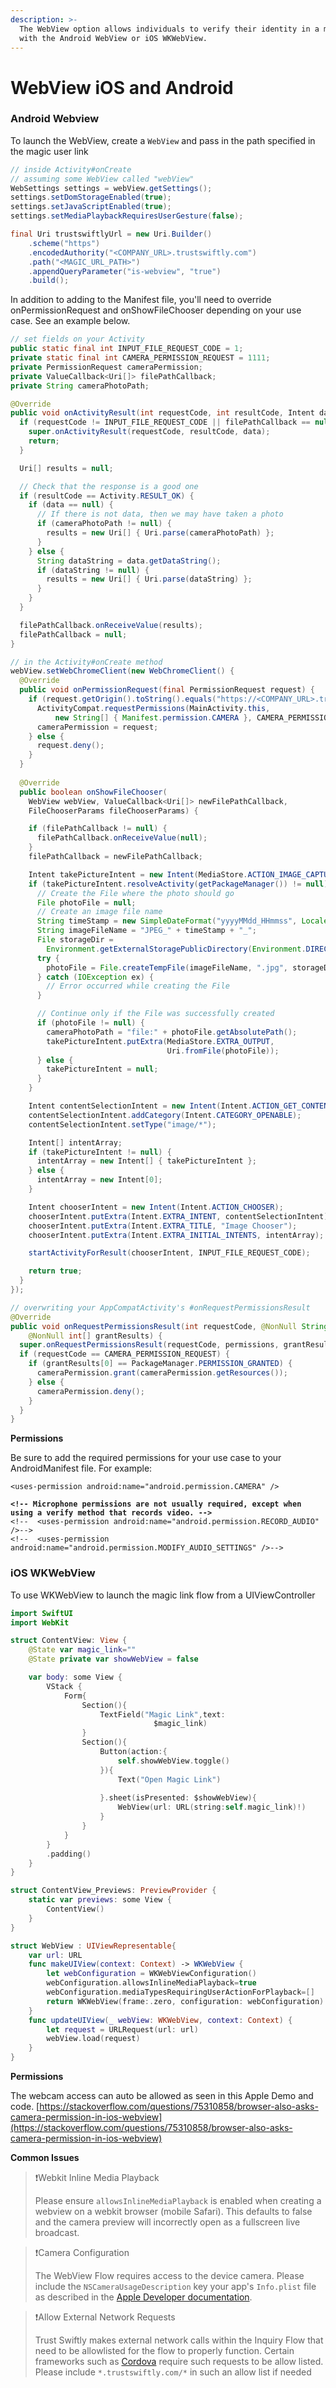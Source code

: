 ```yaml
---
description: >-
  The WebView option allows individuals to verify their identity in a mobile app
  with the Android WebView or iOS WKWebView.
---
```


# WebView iOS and Android

### Android Webview

To launch the WebView, create a `WebView` and pass in the path specified in the magic user link

```java
// inside Activity#onCreate
// assuming some WebView called "webView"
WebSettings settings = webView.getSettings();
settings.setDomStorageEnabled(true);
settings.setJavaScriptEnabled(true);
settings.setMediaPlaybackRequiresUserGesture(false);

final Uri trustswiftlyUrl = new Uri.Builder()
    .scheme("https")
    .encodedAuthority("<COMPANY_URL>.trustswiftly.com")
    .path("<MAGIC_URL_PATH>")
    .appendQueryParameter("is-webview", "true")
    .build();
```

In addition to adding to the Manifest file, you'll need to override onPermissionRequest and onShowFileChooser depending on your use case. See an example below.

```java
// set fields on your Activity
public static final int INPUT_FILE_REQUEST_CODE = 1;
private static final int CAMERA_PERMISSION_REQUEST = 1111;
private PermissionRequest cameraPermission;
private ValueCallback<Uri[]> filePathCallback;
private String cameraPhotoPath;

@Override
public void onActivityResult(int requestCode, int resultCode, Intent data) {
  if (requestCode != INPUT_FILE_REQUEST_CODE || filePathCallback == null) {
    super.onActivityResult(requestCode, resultCode, data);
    return;
  }

  Uri[] results = null;

  // Check that the response is a good one
  if (resultCode == Activity.RESULT_OK) {
    if (data == null) {
      // If there is not data, then we may have taken a photo
      if (cameraPhotoPath != null) {
        results = new Uri[] { Uri.parse(cameraPhotoPath) };
      }
    } else {
      String dataString = data.getDataString();
      if (dataString != null) {
        results = new Uri[] { Uri.parse(dataString) };
      }
    }
  }

  filePathCallback.onReceiveValue(results);
  filePathCallback = null;
}

// in the Activity#onCreate method
webView.setWebChromeClient(new WebChromeClient() {
  @Override
  public void onPermissionRequest(final PermissionRequest request) {
    if (request.getOrigin().toString().equals("https://<COMPANY_URL>.trustswiftly.com/")) {
      ActivityCompat.requestPermissions(MainActivity.this,
          new String[] { Manifest.permission.CAMERA }, CAMERA_PERMISSION_REQUEST);
      cameraPermission = request;
    } else {
      request.deny();
    }
  }
  
  @Override
  public boolean onShowFileChooser(
    WebView webView, ValueCallback<Uri[]> newFilePathCallback,
    FileChooserParams fileChooserParams) {

    if (filePathCallback != null) {
      filePathCallback.onReceiveValue(null);
    }
    filePathCallback = newFilePathCallback;

    Intent takePictureIntent = new Intent(MediaStore.ACTION_IMAGE_CAPTURE);
    if (takePictureIntent.resolveActivity(getPackageManager()) != null) {
      // Create the File where the photo should go
      File photoFile = null;
      // Create an image file name
      String timeStamp = new SimpleDateFormat("yyyyMMdd_HHmmss", Locale.US).format(new Date());
      String imageFileName = "JPEG_" + timeStamp + "_";
      File storageDir =
        Environment.getExternalStoragePublicDirectory(Environment.DIRECTORY_PICTURES);
      try {
        photoFile = File.createTempFile(imageFileName, ".jpg", storageDir);
      } catch (IOException ex) {
        // Error occurred while creating the File
      }

      // Continue only if the File was successfully created
      if (photoFile != null) {
        cameraPhotoPath = "file:" + photoFile.getAbsolutePath();
        takePictureIntent.putExtra(MediaStore.EXTRA_OUTPUT,
                                   Uri.fromFile(photoFile));
      } else {
        takePictureIntent = null;
      }
    }

    Intent contentSelectionIntent = new Intent(Intent.ACTION_GET_CONTENT);
    contentSelectionIntent.addCategory(Intent.CATEGORY_OPENABLE);
    contentSelectionIntent.setType("image/*");

    Intent[] intentArray;
    if (takePictureIntent != null) {
      intentArray = new Intent[] { takePictureIntent };
    } else {
      intentArray = new Intent[0];
    }

    Intent chooserIntent = new Intent(Intent.ACTION_CHOOSER);
    chooserIntent.putExtra(Intent.EXTRA_INTENT, contentSelectionIntent);
    chooserIntent.putExtra(Intent.EXTRA_TITLE, "Image Chooser");
    chooserIntent.putExtra(Intent.EXTRA_INITIAL_INTENTS, intentArray);

    startActivityForResult(chooserIntent, INPUT_FILE_REQUEST_CODE);

    return true;
  }
});

// overwriting your AppCompatActivity's #onRequestPermissionsResult
@Override
public void onRequestPermissionsResult(int requestCode, @NonNull String[] permissions,
    @NonNull int[] grantResults) {
  super.onRequestPermissionsResult(requestCode, permissions, grantResults);
  if (requestCode == CAMERA_PERMISSION_REQUEST) {
    if (grantResults[0] == PackageManager.PERMISSION_GRANTED) {
      cameraPermission.grant(cameraPermission.getResources());
    } else {
      cameraPermission.deny();
    }
  }
}
```

**Permissions**

Be sure to add the required permissions for your use case to your AndroidManifest file. For example:

<pre><code>&#x3C;uses-permission android:name="android.permission.CAMERA" />

<strong>&#x3C;!-- Microphone permissions are not usually required, except when using a verify method that records video. -->
</strong>&#x3C;!--  &#x3C;uses-permission android:name="android.permission.RECORD_AUDIO" />-->
&#x3C;!--  &#x3C;uses-permission android:name="android.permission.MODIFY_AUDIO_SETTINGS" />-->
</code></pre>

### iOS WKWebView

To use WKWebView to launch the magic link flow from a UIViewController

```swift
import SwiftUI
import WebKit

struct ContentView: View {
    @State var magic_link=""
    @State private var showWebView = false

    var body: some View {
        VStack {
            Form{
                Section(){
                    TextField("Magic Link",text:
                                $magic_link)
                }
                Section(){
                    Button(action:{
                        self.showWebView.toggle()
                    }){
                        Text("Open Magic Link")
                            
                    }.sheet(isPresented: $showWebView){
                        WebView(url: URL(string:self.magic_link)!)
                    }
                }
            }
        }
        .padding()
    }
}

struct ContentView_Previews: PreviewProvider {
    static var previews: some View {
        ContentView()
    }
}

struct WebView : UIViewRepresentable{
    var url: URL
    func makeUIView(context: Context) -> WKWebView {
        let webConfiguration = WKWebViewConfiguration()
        webConfiguration.allowsInlineMediaPlayback=true
        webConfiguration.mediaTypesRequiringUserActionForPlayback=[]
        return WKWebView(frame:.zero, configuration: webConfiguration)
    }
    func updateUIView(_ webView: WKWebView, context: Context) {
        let request = URLRequest(url: url)
        webView.load(request)
    }
}

```

**Permissions**

The webcam access can auto be allowed as seen in this Apple Demo and code. [https://stackoverflow.com/questions/75310858/browser-also-asks-camera-permission-in-ios-webview](https://stackoverflow.com/questions/75310858/browser-also-asks-camera-permission-in-ios-webview)

**Common Issues**

> ❗️Webkit Inline Media Playback
>
> Please ensure `allowsInlineMediaPlayback` is enabled when creating a webview on a webkit browser (mobile Safari). This defaults to false and the camera preview will incorrectly open as a fullscreen live broadcast.

> ❗Camera Configuration
>
> The WebView Flow requires access to the device camera. Please include the `NSCameraUsageDescription` key your app's `Info.plist` file as described in the [Apple Developer documentation](https://developer.apple.com/documentation/avfoundation/cameras\_and\_media\_capture/requesting\_authorization\_for\_media\_capture\_on\_ios).

> ❗️Allow External Network Requests
>
> Trust Swiftly makes external network calls within the Inquiry Flow that need to be allowlisted for the flow to properly function. Certain frameworks such as [Cordova](https://cordova.apache.org/docs/en/11.x/guide/appdev/allowlist/index.html#network-request-allow-list) require such requests to be allow listed. Please include `*.trustswiftly.com/*` in such an allow list if needed
